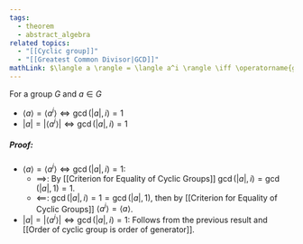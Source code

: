 ```yaml
---
tags:
  - theorem
  - abstract_algebra
related topics:
  - "[[Cyclic group]]"
  - "[[Greatest Common Divisor|GCD]]"
mathLink: $\langle a \rangle = \langle a^i \rangle \iff \operatorname{gcd}(|a|,i) = 1$
---
```

For a group $G$ and $a\in G$
- $\langle a \rangle = \langle a^i \rangle \iff \operatorname{gcd}(|a|,i) = 1$
- $| a | = | \langle a^i \rangle| \iff \operatorname{gcd}(|a|,i) = 1$
##### Proof:
- $\langle a \rangle = \langle a^i \rangle \iff \operatorname{gcd}(|a|,i) = 1$:
	- $\implies$:
		By [[Criterion for Equality of Cyclic Groups]] $\operatorname{gcd}(|a|,i) = \operatorname{gcd}(|a|,1) = 1$.
	- $\impliedby$:
		$\operatorname{gcd}(|a|,i) = 1 = \operatorname{gcd}(|a|,1)$, then by [[Criterion for Equality of Cyclic Groups]] $\langle a^i \rangle = \langle a \rangle$.
- $| a | = | \langle a^i \rangle| \iff \operatorname{gcd}(|a|,i) = 1$:
	Follows from the previous result and [[Order of cyclic group is order of generator]].